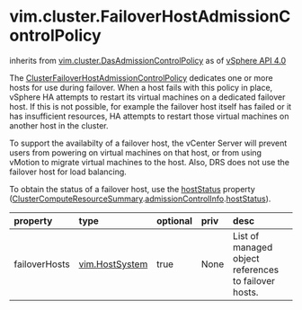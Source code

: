 vim.cluster.FailoverHostAdmissionControlPolicy
==============================================
inherits from [vim.cluster.DasAdmissionControlPolicy](docs/vim.cluster.DasAdmissionControlPolicy.md)
as of [vSphere API 4.0](vim.version.md#vim.version.version5)


The <a href="vim.cluster.FailoverHostAdmissionControlPolicy.md">ClusterFailoverHostAdmissionControlPolicy</a> dedicates  one or more hosts for use during failover.  When a host fails with this policy in place, vSphere HA attempts  to restart its virtual machines on a dedicated failover host.  If this is not possible, for example the failover host itself has failed  or it has insufficient resources, HA attempts to restart those virtual  machines on another host in the cluster.  <p>  To support the availabilty of a failover host,  the vCenter Server will prevent users from powering on virtual machines  on that host, or from using vMotion to migrate virtual machines to the host.  Also, DRS does not use the failover host for load balancing.  <p>  To obtain the status of a failover host, use the  <a href="vim.cluster.FailoverHostAdmissionControlInfo.md#hostStatus">hostStatus</a>  property  (<a href="vim.ClusterComputeResource.Summary.md">ClusterComputeResourceSummary</a>.<a href="vim.ClusterComputeResource.Summary.md#admissionControlInfo">admissionControlInfo</a>.<a href="vim.cluster.FailoverHostAdmissionControlInfo.md#hostStatus">hostStatus</a>).

| property | type | optional | priv | desc |
|:---------|:-----|:---------|:-----|:-----|
| failoverHosts | [vim.HostSystem](vim.HostSystem.md "vim.HostSystem") | true | None | List of managed object references to failover hosts. |


